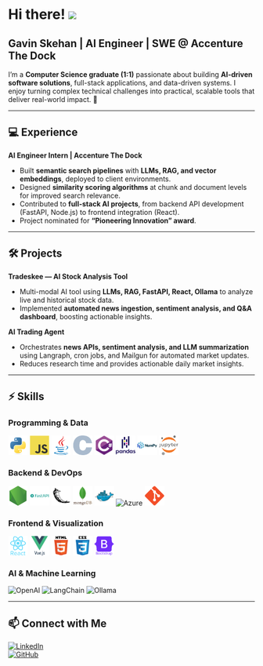 # Hi there! ![](https://user-images.githubusercontent.com/18350557/176309783-0785949b-9127-417c-8b55-ab5a4333674e.gif)  
## Gavin Skehan | AI Engineer | SWE @ Accenture The Dock  

I’m a **Computer Science graduate (1:1)** passionate about building **AI-driven software solutions**, full-stack applications, and data-driven systems. I enjoy turning complex technical challenges into practical, scalable tools that deliver real-world impact. 🚀  

---

## 💻 Experience
**AI Engineer Intern | Accenture The Dock**  
- Built **semantic search pipelines** with **LLMs, RAG, and vector embeddings**, deployed to client environments.  
- Designed **similarity scoring algorithms** at chunk and document levels for improved search relevance.  
- Contributed to **full-stack AI projects**, from backend API development (FastAPI, Node.js) to frontend integration (React).  
- Project nominated for **“Pioneering Innovation” award**.  

---

## 🛠 Projects
**Tradeskee — AI Stock Analysis Tool**  
- Multi-modal AI tool using **LLMs, RAG, FastAPI, React, Ollama** to analyze live and historical stock data.  
- Implemented **automated news ingestion, sentiment analysis, and Q&A dashboard**, boosting actionable insights.  

**AI Trading Agent**  
- Orchestrates **news APIs, sentiment analysis, and LLM summarization** using Langraph, cron jobs, and Mailgun for automated market updates.  
- Reduces research time and provides actionable daily market insights.  

---

## ⚡ Skills

### Programming & Data
<p>
  <img src="https://raw.githubusercontent.com/devicons/devicon/master/icons/python/python-original.svg" alt="Python" width="40" height="40"/>
  <img src="https://raw.githubusercontent.com/devicons/devicon/master/icons/javascript/javascript-original.svg" alt="JavaScript" width="40" height="40"/>
  <img src="https://raw.githubusercontent.com/devicons/devicon/master/icons/java/java-original.svg" alt="Java" width="40" height="40"/>
  <img src="https://raw.githubusercontent.com/devicons/devicon/master/icons/c/c-original.svg" alt="C" width="40" height="40"/>
  <img src="https://raw.githubusercontent.com/devicons/devicon/master/icons/csharp/csharp-original.svg" alt="C#" width="40" height="40"/>
  <img src="https://raw.githubusercontent.com/devicons/devicon/master/icons/pandas/pandas-original-wordmark.svg" alt="Pandas" width="40" height="40"/>
  <img src="https://raw.githubusercontent.com/devicons/devicon/master/icons/numpy/numpy-original-wordmark.svg" alt="NumPy" width="40" height="40"/>
  <img src="https://raw.githubusercontent.com/devicons/devicon/master/icons/jupyter/jupyter-original-wordmark.svg" alt="Jupyter" width="40" height="40"/>
</p>

### Backend & DevOps
<p>
  <img src="https://raw.githubusercontent.com/devicons/devicon/master/icons/nodejs/nodejs-original.svg" alt="Node.js" width="40" height="40"/>
  <img src="https://raw.githubusercontent.com/devicons/devicon/master/icons/fastapi/fastapi-original-wordmark.svg" alt="FastAPI" width="40" height="40"/>
  <img src="https://raw.githubusercontent.com/devicons/devicon/master/icons/flask/flask-original.svg" alt="Flask" width="40" height="40"/>
  <img src="https://raw.githubusercontent.com/devicons/devicon/master/icons/mongodb/mongodb-original-wordmark.svg" alt="MongoDB" width="40" height="40"/>
  <img src="https://raw.githubusercontent.com/devicons/devicon/master/icons/docker/docker-original.svg" alt="Docker" width="40" height="40"/>
  <img src="https://www.vectorlogo.zone/logos/azure/azure-icon.svg" alt="Azure" width="40" height="40"/>
  <img src="https://raw.githubusercontent.com/devicons/devicon/master/icons/git/git-original.svg" alt="Git" width="40" height="40"/>
</p>

### Frontend & Visualization
<p>
  <img src="https://raw.githubusercontent.com/devicons/devicon/master/icons/react/react-original-wordmark.svg" alt="React" width="40" height="40"/>
  <img src="https://raw.githubusercontent.com/devicons/devicon/master/icons/vuejs/vuejs-original-wordmark.svg" alt="Vue.js" width="40" height="40"/>
  <img src="https://raw.githubusercontent.com/devicons/devicon/master/icons/html5/html5-original-wordmark.svg" alt="HTML5" width="40" height="40"/>
  <img src="https://raw.githubusercontent.com/devicons/devicon/master/icons/css3/css3-original-wordmark.svg" alt="CSS3" width="40" height="40"/>
  <img src="https://raw.githubusercontent.com/devicons/devicon/master/icons/bootstrap/bootstrap-plain-wordmark.svg" alt="Bootstrap" width="40" height="40"/>
</p>

### AI & Machine Learning
<p>
  <img src="https://upload.wikimedia.org/wikipedia/commons/0/05/OpenAI_Logo.svg" alt="OpenAI" width="40" height="40"/>
  <img src="https://raw.githubusercontent.com/keon/awesome-nlp/master/images/langchain-logo.png" alt="LangChain" width="40" height="40"/>
  <img src="https://www.vectorlogo.zone/logos/ollama/ollama-icon.svg" alt="Ollama" width="40" height="40"/>
</p>

---

## 📫 Connect with Me
[![LinkedIn](https://img.shields.io/badge/LinkedIn-GavinSkehan-blue)](https://www.linkedin.com/in/gavin-skehan/)  
[![GitHub](https://img.shields.io/badge/GitHub-Skehan0-brightgreen)](https://github.com/Skehan0)  
